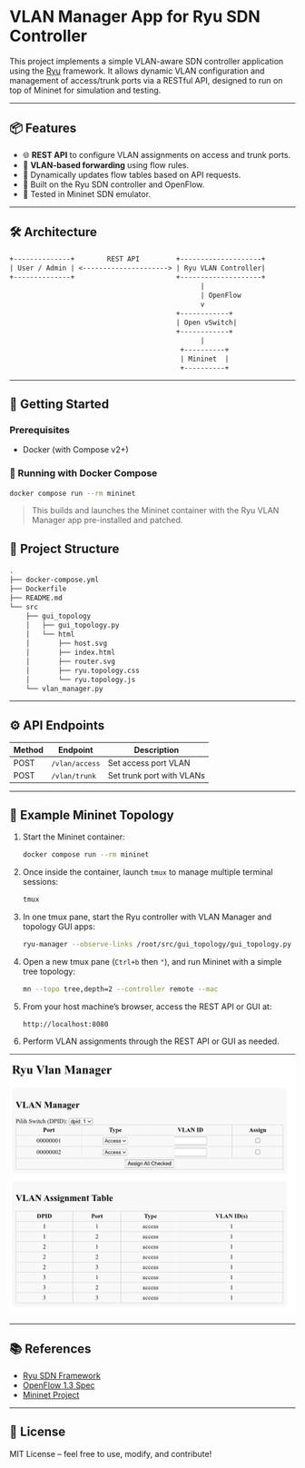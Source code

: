 # VLAN Manager App for Ryu SDN Controller

This project implements a simple VLAN-aware SDN controller application using the [Ryu](https://osrg.github.io/ryu/) framework. It allows dynamic VLAN configuration and management of access/trunk ports via a RESTful API, designed to run on top of Mininet for simulation and testing.

---

## 📦 Features

- 🌐 **REST API** to configure VLAN assignments on access and trunk ports.
- 📶 **VLAN-based forwarding** using flow rules.
- 🔄 Dynamically updates flow tables based on API requests.
- 🧠 Built on the Ryu SDN controller and OpenFlow.
- 🧪 Tested in Mininet SDN emulator.

---

## 🛠️ Architecture

```
+--------------+        REST API         +--------------------+
| User / Admin | <---------------------> | Ryu VLAN Controller|
+--------------+                         +--------------------+
                                               |
                                               | OpenFlow
                                               v
                                         +------------+
                                         | Open vSwitch|
                                         +------------+
                                               |
                                          +----------+
                                          | Mininet  |
                                          +----------+
```

---

## 🚀 Getting Started

### Prerequisites
- Docker (with Compose v2+)

### 🐳 Running with Docker Compose

```bash
docker compose run --rm mininet
```

> This builds and launches the Mininet container with the Ryu VLAN Manager app pre-installed and patched.

## 📁 Project Structure

```
.
├── docker-compose.yml
├── Dockerfile
├── README.md
└── src
    ├── gui_topology
    │   ├── gui_topology.py
    │   └── html
    │       ├── host.svg
    │       ├── index.html
    │       ├── router.svg
    │       ├── ryu.topology.css
    │       └── ryu.topology.js
    └── vlan_manager.py
```

---

## ⚙️ API Endpoints

| Method | Endpoint            | Description                      |
|--------|---------------------|----------------------------------|
| POST   | `/vlan/access`      | Set access port VLAN             |
| POST   | `/vlan/trunk`       | Set trunk port with VLANs        |

---

## 🧪 Example Mininet Topology

1. Start the Mininet container:

   ```bash
   docker compose run --rm mininet
   ```

2. Once inside the container, launch `tmux` to manage multiple terminal sessions:

   ```bash
   tmux
   ```

3. In one tmux pane, start the Ryu controller with VLAN Manager and topology GUI apps:

   ```bash
   ryu-manager --observe-links /root/src/gui_topology/gui_topology.py /root/src/vlan_manager.py
   ```

4. Open a new tmux pane (`Ctrl+b` then `"`), and run Mininet with a simple tree topology:

   ```bash
   mn --topo tree,depth=2 --controller remote --mac
   ```

5. From your host machine’s browser, access the REST API or GUI at:

   ```
   http://localhost:8080
   ```

6. Perform VLAN assignments through the REST API or GUI as needed.

![VLAN Manager UI example](./image/assignment-table.png)

---

## 📚 References

- [Ryu SDN Framework](https://osrg.github.io/ryu/)
- [OpenFlow 1.3 Spec](https://www.opennetworking.org/wp-content/uploads/2014/10/openflow-spec-v1.3.0.pdf)
- [Mininet Project](http://mininet.org/)

---

## 📝 License

MIT License – feel free to use, modify, and contribute!

